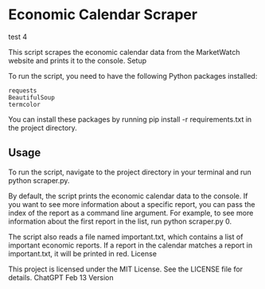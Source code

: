 # Economic Calendar Scraper

test 4

This script scrapes the economic calendar data from the MarketWatch website and prints it to the console.
Setup

To run the script, you need to have the following Python packages installed:

    requests
    BeautifulSoup
    termcolor

You can install these packages by running pip install -r requirements.txt in the project directory.
## Usage

To run the script, navigate to the project directory in your terminal and run python scraper.py.

By default, the script prints the economic calendar data to the console. If you want to see more information about a specific report, you can pass the index of the report as a command line argument. For example, to see more information about the first report in the list, run python scraper.py 0.

The script also reads a file named important.txt, which contains a list of important economic reports. If a report in the calendar matches a report in important.txt, it will be printed in red.
License

This project is licensed under the MIT License. See the LICENSE file for details.
ChatGPT Feb 13 Version
